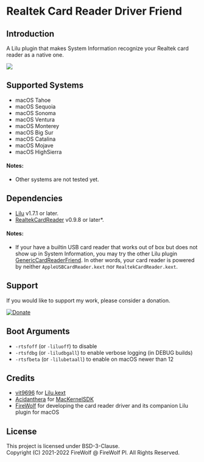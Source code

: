 #  Realtek Card Reader Driver Friend

## Introduction

A Lilu plugin that makes System Information recognize your Realtek card reader as a native one.

![](Assets/Screenshot.png)

## Supported Systems
- macOS Tahoe
- macOS Sequoia
- macOS Sonoma
- macOS Ventura
- macOS Monterey
- macOS Big Sur  
- macOS Catalina  
- macOS Mojave
- macOS HighSierra
  
#### Notes:
- Other systems are not tested yet.

## Dependencies
- [Lilu](https://github.com/acidanthera/Lilu) v1.7.1 or later.
- [RealtekCardReader](https://github.com/0xFireWolf/RealtekCardReader) v0.9.8 or later*.

#### Notes:
- If your have a builtin USB card reader that works out of box but does not show up in System Information, you may try the other Lilu plugin [GenericCardReaderFriend](https://github.com/0xFireWolf/GenericCardReaderFriend). In other words, your card reader is powered by neither `AppleUSBCardReader.kext` nor `RealtekCardReader.kext`.

## Support
If you would like to support my work, please consider a donation.  

[![Donate](https://img.shields.io/badge/Donate-PayPal-green.svg)](https://www.paypal.com/donate/?business=M6AHXMUVSZQTS&no_recurring=0&item_name=Support+Realtek+PCIe+card+deader+driver+for+macOS&currency_code=USD)


## Boot Arguments
- `-rtsfoff` (or `-liluoff`) to disable
- `-rtsfdbg` (or `-liludbgall`) to enable verbose logging (in DEBUG builds)
- `-rtsfbeta` (or `-lilubetaall`) to enable on macOS newer than 12

## Credits
- [vit9696](https://github.com/vit9696) for [Lilu.kext](https://github.com/vit9696/Lilu)
- [Acidanthera](https://github.com/acidanthera) for [MacKernelSDK](https://github.com/acidanthera/MacKernelSDK)
- [FireWolf](https://github.com/0xFireWolf) for developing the card reader driver and its companion Lilu plugin for macOS

## License
This project is licensed under BSD-3-Clause.  
Copyright (C) 2021-2022 FireWolf @ FireWolf Pl. All Rights Reserved.
